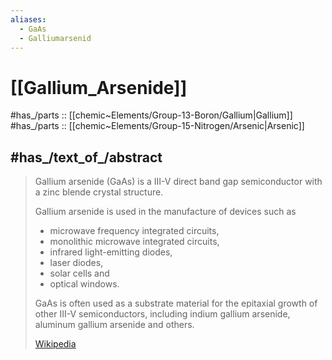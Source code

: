 ```yaml
---
aliases:
  - GaAs
  - Galliumarsenid
---
```


# [[Gallium_Arsenide]] 

#has_/parts :: [[chemic~Elements/Group-13-Boron/Gallium|Gallium]] 
#has_/parts :: [[chemic~Elements/Group-15-Nitrogen/Arsenic|Arsenic]] 

## #has_/text_of_/abstract 


> Gallium arsenide (GaAs) is a III-V direct band gap semiconductor 
> with a zinc blende crystal structure.
>
> Gallium arsenide is used in the manufacture of devices such as 
> - microwave frequency integrated circuits, 
> - monolithic microwave integrated circuits, 
> - infrared light-emitting diodes, 
> - laser diodes, 
> - solar cells and 
> - optical windows.
>
> GaAs is often used as a substrate material for the epitaxial growth of other III-V semiconductors, 
> including indium gallium arsenide, aluminum gallium arsenide and others.
>
> [Wikipedia](https://en.wikipedia.org/wiki/Gallium%20arsenide)

